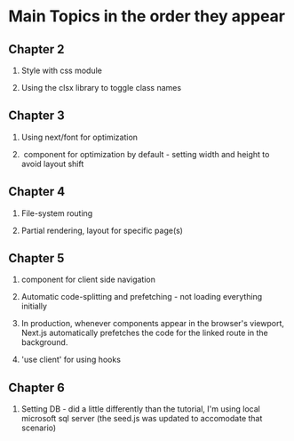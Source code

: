 # Main Topics in the order they appear

## Chapter 2

1. Style with css module

2. Using the clsx library to toggle class names

## Chapter 3

1. Using next/font for optimization

2. <Image> component for optimization by default - setting width and height to avoid layout shift

## Chapter 4

1. File-system routing

2. Partial rendering, layout for specific page(s)

## Chapter 5

1. <Link> component for client side navigation

2. Automatic code-splitting and prefetching - not loading everything initially

3. In production, whenever <Link> components appear in the browser's viewport, Next.js automatically prefetches the code for the linked route in the background.

4. 'use client' for using hooks

## Chapter 6

1. Setting DB - did a little differently than the tutorial, I'm using local microsoft sql server (the seed.js was updated to accomodate that scenario)

